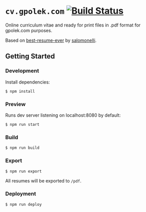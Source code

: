 # `cv.gpolek.com` [![Build Status](https://travis-ci.org/gpolek/gpolek.com.svg?branch=master)](https://travis-ci.org/gpolek/gpolek.com)

Online curriculum vitae and ready for print files in .pdf format for gpolek.com purposes.

Based on [best-resume-ever](https://github.com/salomonelli/best-resume-ever) by [salomonelli](https://github.com/salomonelli).

## Getting Started

### Development

Install dependencies:

    $ npm install

### Preview

Runs dev server listening on localhost:8080 by default:

    $ npm run start

### Build

    $ npm run build

### Export

    $ npm run export

All resumes will be exported to `/pdf`.

### Deployment

    $ npm run deploy
